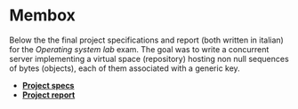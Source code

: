 # Membox

Below the the final project specifications and report (both written in italian) for the *Operating system lab* exam. The goal was to write a concurrent server implementing a virtual space (repository) hosting non null sequences of bytes (objects), each of them associated with a generic key.

+ <b>[Project specs](https://nbviewer.jupyter.org/github/MatteoGiorgi/membox/blob/master/src/membox16.pdf)</b>
+ <b>[Project report](https://nbviewer.jupyter.org/github/MatteoGiorgi/membox/blob/master/src/relazione.pdf)</b>
